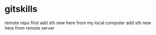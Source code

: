 # gitskills
remote repo first
add sth new here from my local computer
add sth new here from remote server
